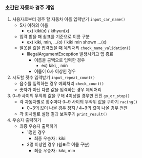 ### 초간단 자동차 경주 게임
1. 사용자로부터 경주 할 자동차 이름 입력받기 ```input_car_name()```
   - 5자 이하의 이름
     - ex) kiki(o) / kihyun(x)
   - 입력 받을 때 쉼표를 기준으로 이름 구분
     - ex) kiki, min, ...(o) / kiki min shown ...(x)
   - 잘못된 값을 입력했을 때 예외처리 ```check_name_validation()```
     - IllegalArgumentException 발생시키고 앱 종료
       - 이름을 공백으로 입력한 경우
         - ex) kiki, , min
       - 이름이 6자 이상인 경우
2. 시도할 횟수 입력받기 ```input_repeat_count()```
   - 음수를 입력하는 경우 예외처리 ```check_count()```
   - 숫자가 아닌 다른 값을 입력하는 경우 예외처리
3. 0~9 사이의 무작위 값을 구해 4이상일 경우만 전진 ```go_or_stop()```
    - 각 자동차별로 횟수마다 0~9 사이의 무작위 값을 구하기 ```racing()```
      - 0~3의 값이 나올 경우 정지 / 4~9의 값이 나올 경우 전진 
    - 각 회차별로 실행 결과 보여주기 ```print_result()```
4. 우승자 출력하기
   - 최종 우승자 출력하기
     - 1명인 경우 
       - 최종 우승자 : kiki
     - 2명 이상인 경우 (쉼표로 이름 구분)
       - 최종 우승자 : kiki, min
